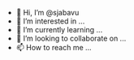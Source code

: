 - 👋 Hi, I’m @sjabavu
- 👀 I’m interested in ...
- 🌱 I’m currently learning ...
- 💞️ I’m looking to collaborate on ...
- 📫 How to reach me ...

<!---
sjabavu/sjabavu is a ✨ special ✨ repository because its `README.md` (this file) appears on your GitHub profile.
You can click the Preview link to take a look at your changes.
--->
